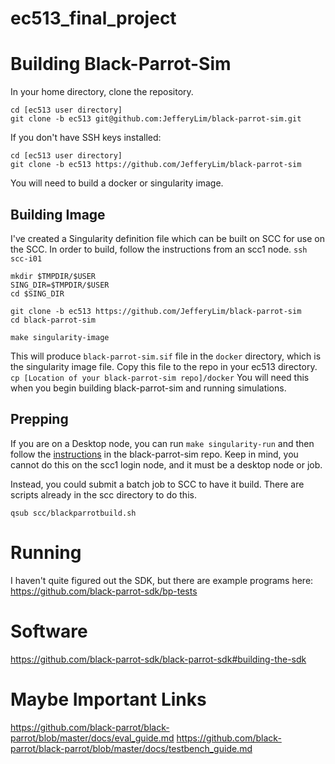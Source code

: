 # ec513_final_project

# Building Black-Parrot-Sim

In your home directory, clone the repository. 

```
cd [ec513 user directory]
git clone -b ec513 git@github.com:JefferyLim/black-parrot-sim.git
```
If you don't have SSH keys installed:
```
cd [ec513 user directory]
git clone -b ec513 https://github.com/JefferyLim/black-parrot-sim
```

You will need to build a docker or singularity image. 

## Building Image
I've created a Singularity definition file which can be built on SCC for use on the SCC. In order to build, follow the instructions from an scc1 node.
`ssh scc-i01`

```
mkdir $TMPDIR/$USER
SING_DIR=$TMPDIR/$USER
cd $SING_DIR

git clone -b ec513 https://github.com/JefferyLim/black-parrot-sim
cd black-parrot-sim

make singularity-image
```


This will produce `black-parrot-sim.sif` file in the `docker` directory, which is the singularity image file. Copy this file to the repo in your ec513 directory. `cp [Location of your black-parrot-sim repo]/docker` You will need this when you begin building black-parrot-sim and running simulations.

## Prepping 

If you are on a Desktop node, you can run `make singularity-run` and then follow the [instructions](https://github.com/JefferyLim/black-parrot-sim/tree/ec513#tire-kick) in the black-parrot-sim repo. Keep in mind, you cannot do this on the scc1 login node, and it must be a desktop node or job.

Instead, you could submit a batch job to SCC to have it build. There are scripts already in the scc directory to do this.

`qsub scc/blackparrotbuild.sh`

# Running 

I haven't quite figured out the SDK, but there are example programs here: https://github.com/black-parrot-sdk/bp-tests


# Software 

https://github.com/black-parrot-sdk/black-parrot-sdk#building-the-sdk


# Maybe Important Links

https://github.com/black-parrot/black-parrot/blob/master/docs/eval_guide.md
https://github.com/black-parrot/black-parrot/blob/master/docs/testbench_guide.md

